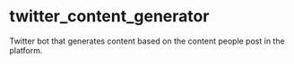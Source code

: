 # twitter_content_generator
Twitter bot that generates content based on the content people post in the platform.
